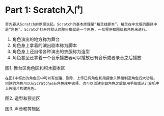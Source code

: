 # Part 1: Scratch入门

    首先要从Scratch的原理说起。Scratch的基本原理是“精灵挂脚本”。精灵在中文版的翻译中是“角色”。Scratch打开时默认的那只猫就是一个角色，一切程序都围绕着角色来进行。

1. 角色演出的地方称为舞台
2. 角色身上拿着的演出剧本称为脚本
3. 角色身上还自带各种演出的衣服称为造型
4. 角色甚至还拿着一个音乐播放器可以播放已有音乐或者录音之后播放

图1. 舞台区角色区和积木脚本区

    在图1中框出的角色区中可以有创建、删除、上传已有角色和用摄像头照相制造角色四大功能。创建的角色可以从Scratch已有角色库中选择，也可以创建空白角色之后使用手绘或从计算机中上传图片构建角色。

图2. 造型和预览区

图3. 声音和剪辑区

